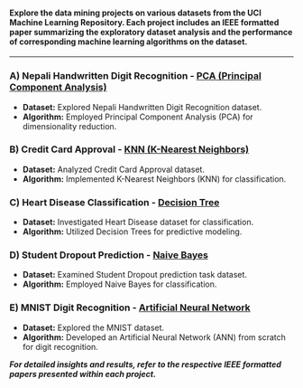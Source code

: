 #### Explore the data mining projects on various datasets from the UCI Machine Learning Repository. Each project includes an IEEE formatted paper summarizing the exploratory dataset analysis and the performance of corresponding machine learning algorithms on the dataset.

---

### A) Nepali Handwritten Digit Recognition - [PCA (Principal Component Analysis)](PCA/)
- **Dataset:** Explored Nepali Handwritten Digit Recognition dataset.
- **Algorithm:** Employed Principal Component Analysis (PCA) for dimensionality reduction.

### B) Credit Card Approval - [KNN (K-Nearest Neighbors)](KNN/)
- **Dataset:** Analyzed Credit Card Approval dataset.
- **Algorithm:** Implemented K-Nearest Neighbors (KNN) for classification.

### C) Heart Disease Classification - [Decision Tree](Decision%20Tree/)
- **Dataset:** Investigated Heart Disease dataset for classification.
- **Algorithm:** Utilized Decision Trees for predictive modeling.

### D) Student Dropout Prediction - [Naive Bayes](Naive%20Bayes/)
- **Dataset:** Examined Student Dropout prediction task dataset.
- **Algorithm:** Employed Naive Bayes for classification.

### E) MNIST Digit Recognition - [Artificial Neural Network](Artificial%20Neural%20Networks/)
- **Dataset:** Explored the MNIST dataset.
- **Algorithm:** Developed an Artificial Neural Network (ANN) from scratch for digit recognition.

<b><i>For detailed insights and results, refer to the respective IEEE formatted papers presented within each project.</i><b>

